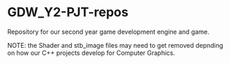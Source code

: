 # GDW_Y2-PJT-repos
Repository for our second year game development engine and game.

NOTE: the Shader and stb_image files may need to get removed depnding on how our C++ projects develop for Computer Graphics.

